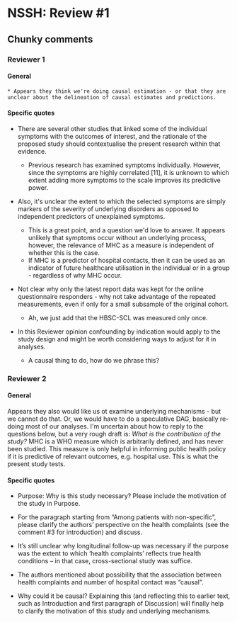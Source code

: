 # NSSH: Review #1
## Chunky comments
### Reviewer 1
#### General
	* Appears they think we're doing causal estimation - or that they are unclear about the delineation of causal estimates and predictions.

#### Specific quotes
* There are several other studies that linked some of the individual symptoms with the outcomes of interest, and the rationale of the proposed study should contextualise the present research within that evidence.
	* Previous research has examined symptoms individually. However, since the symptoms are highly correlated [11], it is unknown to which extent adding more symptoms to the scale improves its predictive power.

* Also, it's unclear the extent to which the selected symptoms are simply markers of the severity of underlying disorders as opposed to independent predictors of unexplained symptoms. 
	* This is a great point, and a question we'd love to answer. It appears unlikely that symptoms occur without an underlying process, however, the relevance of MHC as a measure is independent of whether this is the case. 
	* If MHC is a predictor of hospital contacts, then it can be used as an indicator of future healthcare utilisation in the individual or in a group - regardless of why MHC occur.

* Not clear why only the latest report data was kept for the online questionnaire responders - why not take advantage of the repeated measurements, even if only for a small subsample of the original cohort.
	* Ah, we just add that the HBSC-SCL was measured only once.

* In this Reviewer opinion confounding by indication would apply to the study design and might be worth considering ways to adjust for it in analyses. 
	* A causal thing to do, how do we phrase this?

### Reviewer 2
#### General
Appears they also would like us ot examine underlying mechanisms - but we cannot do that. Or, we would have to do a speculative DAG, basically re-doing most of our analyses. I'm uncertain about how to reply to the questions below, but a very rough draft is:
*What is the contribution of the study?* 
MHC is a WHO measure which is arbitrarily defined, and has never been studied. This measure is only helpful in informing public health policy if it is predictive of relevant outcomes, e.g. hospital use. This is what the present study tests.

#### Specific quotes
* Purpose: Why is this study necessary? Please include the motivation of the study in Purpose.

* For the paragraph starting from “Among patients with non-specific”, please clarify the authors’ perspective on the health complaints (see the comment #3 for introduction) and discuss. 
* It’s still unclear why longitudinal follow-up was necessary if the purpose was the extent to which ‘health complaints’ reflects true health conditions – in that case, cross-sectional study was suffice. 
* The authors mentioned about possibility that the association between health complaints and number of hospital contact was “causal”. 
* Why could it be causal? Explaining this (and reflecting this to earlier text, such as Introduction and first paragraph of Discussion) will finally help to clarify the motivation of this study and underlying mechanisms.

<!-- {BearID:0DC9D985-7983-4EDE-9C13-EEE54C8BD07C-88388-0000070AE1398F6D} -->
